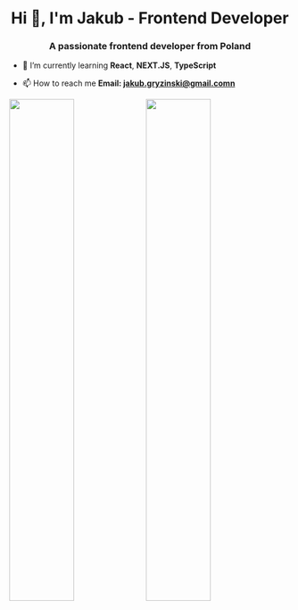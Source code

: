 <h1 align="center">Hi 👋, I'm Jakub - Frontend Developer</h1>
<h3 align="center">A passionate frontend developer from Poland</h3>

- 🌱 I’m currently learning **React**, **NEXT.JS**, **TypeScript**

- 📫 How to reach me **Email: jakub.gryzinski@gmail.comn**
 
<img align="left" width="48%" src="https://github-readme-stats.vercel.app/api?username=JayCodeGitHub&show_icons=true&theme=radical" />

<img align="left" width="48%" src="https://github-readme-stats.vercel.app/api/top-langs/?username=JayCodeGitHub&layout=compact" />

